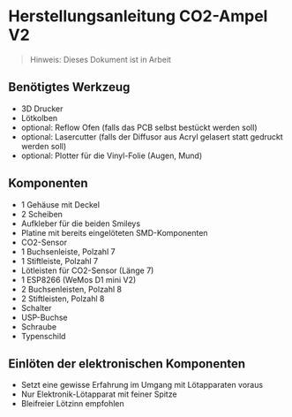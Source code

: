 # Herstellungsanleitung CO2-Ampel V2

> Hinweis: Dieses Dokument ist in Arbeit

## Benötigtes Werkzeug

* 3D Drucker
* Lötkolben
* optional: Reflow Ofen (falls das PCB selbst bestückt werden soll)
* optional: Lasercutter (falls der Diffusor aus Acryl gelasert statt gedruckt werden soll)
* optional: Plotter für die Vinyl-Folie (Augen, Mund)

## Komponenten

* 1 Gehäuse mit Deckel
* 2 Scheiben
* Aufkleber für die beiden Smileys
* Platine mit bereits eingelöteten SMD-Komponenten
* CO2-Sensor
* 1 Buchsenleiste, Polzahl 7 
* 1 Stiftleiste, Polzahl 7
* Lötleisten für CO2-Sensor (Länge 7)
* 1 ESP8266 (WeMos D1 mini V2)
* 2 Buchsenleisten, Polzahl 8 
* 2 Stiftleisten, Polzahl 8
* Schalter
* USP-Buchse
* Schraube
* Typenschild

## Einlöten der elektronischen Komponenten

* Setzt eine gewisse Erfahrung im Umgang mit Lötapparaten voraus
* Nur Elektronik-Lötapparat mit feiner Spitze
* Bleifreier Lötzinn empfohlen